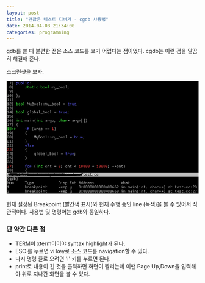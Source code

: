 ```yaml
---
layout: post
title: "괜찮은 텍스트 디버거 - cgdb 사용법"
date: 2014-04-08 21:34:00
categories: programming
---
```


gdb를 쓸 때 불편한 점은 소스 코드를 보기 어렵다는 점이었다. cgdb는 이런 점을 말끔히 해결해 준다.

스크린샷을 보자.

![cgdb](/images/posts/programming/cgdb.PNG)

현재 설정된 Breakpoint (빨간색 표시)와 현재 수행 중인 line (녹색)을 볼 수 있어서 직관적이다. 사용법 및 명령어는 gdb와 동일하다. 

### 단 약간 다른 점

- TERM이 xterm이어야 syntax highlight가 된다.
- ESC 를 누르면 vi key로 소스 코드를 navigation할 수 있다.
- 다시 명령 줄로 오려면 'i' 키를 누르면 된다.
- print로 내용이 긴 것을 출력하면 화면이 짤리는데 이땐 Page Up,Down을 입력해야 위로 지나간 화면을 볼 수 있다.

